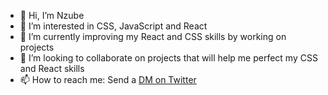 - 👋 Hi, I’m Nzube
- 👀 I’m interested in CSS, JavaScript and React
- 🌱 I’m currently improving my React and CSS skills by working on projects
- 💞️ I’m looking to collaborate on projects that will help me perfect my CSS and React skills
- 📫 How to reach me: Send a [DM on Twitter](https://twitter.com/NzubeIfechukwu)

<!---
nzubeifechukwu/nzubeifechukwu is a ✨ special ✨ repository because its `README.md` (this file) appears on your GitHub profile.
You can click the Preview link to take a look at your changes.
--->
